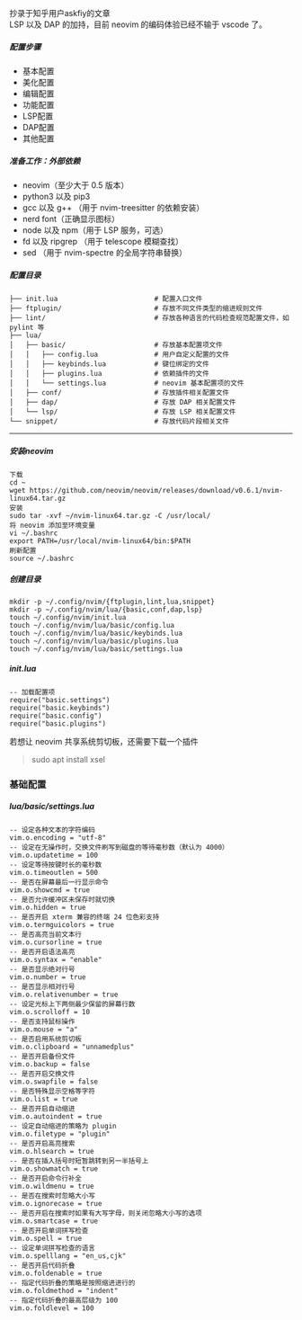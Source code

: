 抄录于知乎用户askfiy的文章  
LSP 以及 DAP 的加持，目前 neovim 的编码体验已经不输于 vscode 了。
##### 配置步骤
- 基本配置
- 美化配置
- 编辑配置
- 功能配置
- LSP配置
- DAP配置
- 其他配置

##### 准备工作：外部依赖
- neovim（至少大于 0.5 版本）
- python3 以及 pip3
- gcc 以及 g++ （用于 nvim-treesitter 的依赖安装）
- nerd font（正确显示图标）
- node 以及 npm（用于 LSP 服务，可选）
- fd 以及 ripgrep （用于 telescope 模糊查找）
- sed （用于 nvim-spectre 的全局字符串替换）

##### 配置目录
```
├── init.lua                        # 配置入口文件
├── ftplugin/                       # 存放不同文件类型的缩进规则文件
├── lint/                           # 存放各种语言的代码检查规范配置文件，如 pylint 等
├── lua/
│   ├── basic/                      # 存放基本配置项文件
│   │   ├── config.lua              # 用户自定义配置的文件
│   │   ├── keybinds.lua            # 键位绑定的文件
│   │   ├── plugins.lua             # 依赖插件的文件
│   │   └── settings.lua            # neovim 基本配置项的文件
│   ├── conf/                       # 存放插件相关配置文件
│   ├── dap/                        # 存放 DAP 相关配置文件
│   └── lsp/                        # 存放 LSP 相关配置文件
└── snippet/                        # 存放代码片段相关文件
```
---
##### 安装neovim
```
下载
cd ~
wget https://github.com/neovim/neovim/releases/download/v0.6.1/nvim-linux64.tar.gz
安装
sudo tar -xvf ~/nvim-linux64.tar.gz -C /usr/local/
将 neovim 添加至环境变量
vi ~/.bashrc
export PATH=/usr/local/nvim-linux64/bin:$PATH
刷新配置
source ~/.bashrc
```
##### 创建目录
```
mkdir -p ~/.config/nvim/{ftplugin,lint,lua,snippet}
mkdir -p ~/.config/nvim/lua/{basic,conf,dap,lsp}
touch ~/.config/nvim/init.lua
touch ~/.config/nvim/lua/basic/config.lua
touch ~/.config/nvim/lua/basic/keybinds.lua
touch ~/.config/nvim/lua/basic/plugins.lua
touch ~/.config/nvim/lua/basic/settings.lua
```

##### init.lua
```
-- 加载配置项  
require("basic.settings")
require("basic.keybinds")
require("basic.config")
require("basic.plugins")
```
若想让 neovim 共享系统剪切板，还需要下载一个插件
> sudo apt install xsel

### 基础配置
#####  lua/basic/settings.lua 
```
-- 设定各种文本的字符编码
vim.o.encoding = "utf-8"
-- 设定在无操作时，交换文件刷写到磁盘的等待毫秒数（默认为 4000）
vim.o.updatetime = 100
-- 设定等待按键时长的毫秒数
vim.o.timeoutlen = 500
-- 是否在屏幕最后一行显示命令
vim.o.showcmd = true
-- 是否允许缓冲区未保存时就切换
vim.o.hidden = true
-- 是否开启 xterm 兼容的终端 24 位色彩支持
vim.o.termguicolors = true
-- 是否高亮当前文本行
vim.o.cursorline = true
-- 是否开启语法高亮
vim.o.syntax = "enable"
-- 是否显示绝对行号
vim.o.number = true
-- 是否显示相对行号
vim.o.relativenumber = true
-- 设定光标上下两侧最少保留的屏幕行数
vim.o.scrolloff = 10
-- 是否支持鼠标操作
vim.o.mouse = "a"
-- 是否启用系统剪切板
vim.o.clipboard = "unnamedplus"
-- 是否开启备份文件
vim.o.backup = false
-- 是否开启交换文件
vim.o.swapfile = false
-- 是否特殊显示空格等字符
vim.o.list = true
-- 是否开启自动缩进
vim.o.autoindent = true
-- 设定自动缩进的策略为 plugin
vim.o.filetype = "plugin"
-- 是否开启高亮搜索
vim.o.hlsearch = true
-- 是否在插入括号时短暂跳转到另一半括号上
vim.o.showmatch = true
-- 是否开启命令行补全
vim.o.wildmenu = true
-- 是否在搜索时忽略大小写
vim.o.ignorecase = true
-- 是否开启在搜索时如果有大写字母，则关闭忽略大小写的选项
vim.o.smartcase = true
-- 是否开启单词拼写检查
vim.o.spell = true
-- 设定单词拼写检查的语言
vim.o.spelllang = "en_us,cjk"
-- 是否开启代码折叠
vim.o.foldenable = true
-- 指定代码折叠的策略是按照缩进进行的
vim.o.foldmethod = "indent"
-- 指定代码折叠的最高层级为 100
vim.o.foldlevel = 100
```
